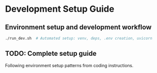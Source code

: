 # Development Setup Guide
## Environment setup and development workflow

```bash
./run_dev.sh  # Automated setup: venv, deps, .env creation, uvicorn
```

## TODO: Complete setup guide
Following environment setup patterns from coding instructions.
